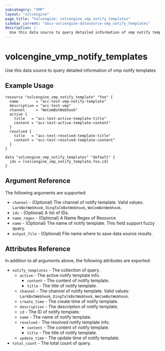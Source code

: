 ```yaml
---
subcategory: "VMP"
layout: "volcengine"
page_title: "Volcengine: volcengine_vmp_notify_templates"
sidebar_current: "docs-volcengine-datasource-vmp_notify_templates"
description: |-
  Use this data source to query detailed information of vmp notify templates
---
```

# volcengine_vmp_notify_templates
Use this data source to query detailed information of vmp notify templates
## Example Usage
```hcl
resource "volcengine_vmp_notify_template" "foo" {
  name        = "acc-test-vmp-notify-template"
  description = "acc-test-vmp"
  channel     = "WeComBotWebhook"
  active {
    title   = "acc-test-active-template-title"
    content = "acc-test-active-template-content"
  }
  resolved {
    title   = "acc-test-resolved-template-title"
    content = "acc-test-resolved-template-content"
  }
}

data "volcengine_vmp_notify_templates" "default" {
  ids = [volcengine_vmp_notify_template.foo.id]
}
```
## Argument Reference
The following arguments are supported:
* `channel` - (Optional) The channel of notify template. Valid values: `LarkBotWebhook`, `DingTalkBotWebhook`, `WeComBotWebhook`.
* `ids` - (Optional) A list of IDs.
* `name_regex` - (Optional) A Name Regex of Resource.
* `name` - (Optional) The name of notify template. This field support fuzzy query.
* `output_file` - (Optional) File name where to save data source results.

## Attributes Reference
In addition to all arguments above, the following attributes are exported:
* `notify_templates` - The collection of query.
    * `active` - The active notify template info.
        * `content` - The content of notify template.
        * `title` - The title of notify template.
    * `channel` - The channel of notify template. Valid values: `LarkBotWebhook`, `DingTalkBotWebhook`, `WeComBotWebhook`.
    * `create_time` - The create time of notify template.
    * `description` - The description of notify template.
    * `id` - The ID of notify template.
    * `name` - The name of notify template.
    * `resolved` - The resolved notify template info.
        * `content` - The content of notify template.
        * `title` - The title of notify template.
    * `update_time` - The update time of notify template.
* `total_count` - The total count of query.


